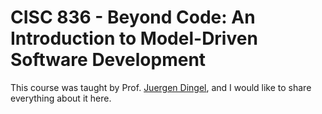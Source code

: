 # CISC 836 - Beyond Code: An Introduction to Model-Driven Software Development
This course was taught by Prof. [Juergen Dingel](https://research.cs.queensu.ca/home/dingel), and I would like to share everything about it here.
